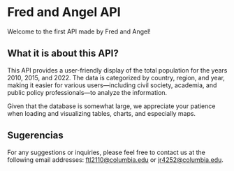 # Fred and Angel API
Welcome to the first API made by Fred and Angel!

## What it is about this API?
This API provides a user-friendly display of the total population for the years 2010, 2015, and 2022. The data is categorized by country, region, and year, making it easier for various users—including civil society, academia, and public policy professionals—to analyze the information.

Given that the database is somewhat large, we appreciate your patience when loading and visualizing tables, charts, and especially maps.

## Sugerencias
For any suggestions or inquiries, please feel free to contact us at the following email addresses: ftl2110@columbia.edu or jr4252@columbia.edu.
